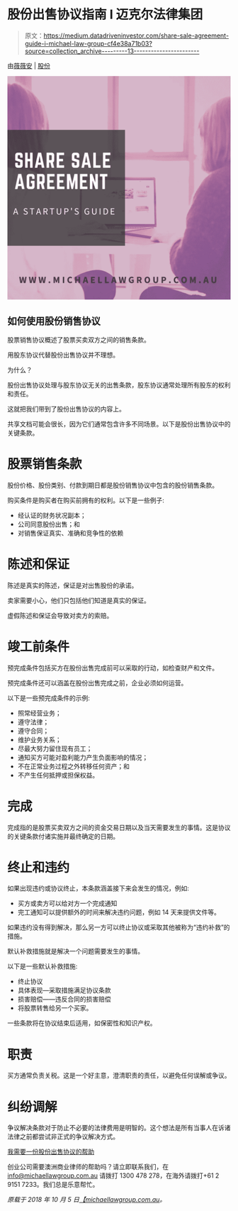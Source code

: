 # 股份出售协议指南 I 迈克尔法律集团

> 原文：<https://medium.datadriveninvestor.com/share-sale-agreement-guide-i-michael-law-group-cf4e38a71b03?source=collection_archive---------13----------------------->

由[薇薇安](https://michaellawgroup.com.au/author/vivian/) | [股份](https://michaellawgroup.com.au/category/shares/)

![](img/75148eaedb4b11acca2c37c989ac4cb9.png)

## **如何使用股份销售协议**

股票销售协议概述了股票买卖双方之间的销售条款。

用股东协议代替股份出售协议并不理想。

为什么？

股份出售协议处理与股东协议无关的出售条款，股东协议通常处理所有股东的权利和责任。

这就把我们带到了股份出售协议的内容上。

共享文档可能会很长，因为它们通常包含许多不同场景。以下是股份出售协议中的关键条款。

# 股票销售条款

股份价格、股份类别、付款到期日都是股份销售协议中包含的股份销售条款。

购买条件是购买者在购买前拥有的权利。以下是一些例子:

*   经认证的财务状况副本；
*   公司同意股份出售；和
*   对销售保证真实、准确和竞争性的依赖

# 陈述和保证

陈述是真实的陈述，保证是对出售股份的承诺。

卖家需要小心，他们只包括他们知道是真实的保证。

虚假陈述和保证会导致对卖方的索赔。

# 竣工前条件

预完成条件包括买方在股份出售完成前可以采取的行动，如检查财产和文件。

预完成条件还可以涵盖在股份出售完成之前，企业必须如何运营。

以下是一些预完成条件的示例:

*   照常经营业务；
*   遵守法律；
*   遵守合同；
*   维护业务关系；
*   尽最大努力留住现有员工；
*   通知买方可能对盈利能力产生负面影响的情况；
*   不在正常业务过程之外转移任何资产；和
*   不产生任何抵押或担保权益。

# 完成

完成指的是股票买卖双方之间的资金交易日期以及当天需要发生的事情。这是协议的关键条款付诸实施并最终确定的日期。

# 终止和违约

如果出现违约或协议终止，本条款涵盖接下来会发生的情况，例如:

*   买方或卖方可以给对方一个完成通知
*   完工通知可以提供额外的时间来解决违约问题，例如 14 天来提供文件等。

如果违约没有得到解决，那么另一方可以终止协议或采取其他被称为“违约补救”的措施。

默认补救措施就是解决一个问题需要发生的事情。

以下是一些默认补救措施:

*   终止协议
*   具体表现—采取措施满足协议条款
*   损害赔偿——违反合同的损害赔偿
*   将股票转售给另一个买家。

一些条款将在协议结束后适用，如保密性和知识产权。

# 职责

买方通常负责关税。这是一个好主意，澄清职责的责任，以避免任何误解或争议。

# 纠纷调解

争议解决条款对于防止不必要的法律费用是明智的。这个想法是所有当事人在诉诸法律之前都尝试非正式的争议解决方式。

[我需要一份股份出售协议的帮助](https://michaellawgroup.com.au/contact-us/)

创业公司需要澳洲商业律师的帮助吗？请立即联系我们，在 info@michaellawgroup.com.au 请拨打 1300 478 278，在海外请拨打+61 2 9151 7233。我们总是乐意帮忙。

*原载于 2018 年 10 月 5 日*[*【michaellawgroup.com.au*](https://michaellawgroup.com.au/2018/10/05/the-startups-share-sale-agreement-guide/)*。*